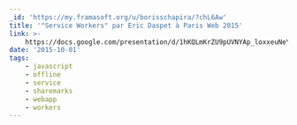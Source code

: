 ```yaml
---
_id: 'https://my.framasoft.org/u/borisschapira/?chL6Aw'
title: '"Service Workers" par Eric Daspet à Paris Web 2015'
link: >-
    https://docs.google.com/presentation/d/1hKQLmKrZU9pUVNYAp_loxxeuNeYtiqasVHn6IH2zcmk/edit#slide=id.p
date: '2015-10-01'
tags:
    - javascript
    - offline
    - service
    - sharemarks
    - webapp
    - workers
---
```


<div class="markdown"><p></p></div>
